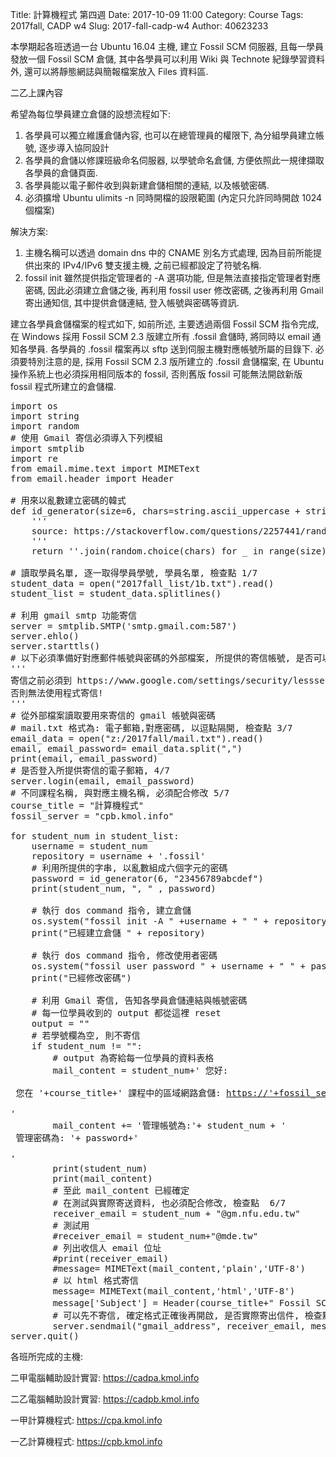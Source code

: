 Title: 計算機程式 第四週
Date: 2017-10-09 11:00
Category: Course
Tags: 2017fall, CADP w4
Slug: 2017-fall-cadp-w4
Author: 40623233

本學期起各班透過一台 Ubuntu 16.04 主機, 建立 Fossil SCM 伺服器, 且每一學員發放一個 Fossil SCM 倉儲, 其中各學員可以利用 Wiki 與 Technote 紀錄學習資料外, 還可以將靜態網誌與簡報檔案放入 Files 資料區.

<!-- PELICAN_END_SUMMARY -->

二乙上課內容

希望為每位學員建立倉儲的設想流程如下:

1. 各學員可以獨立維護倉儲內容, 也可以在總管理員的權限下, 為分組學員建立帳號, 逐步導入協同設計
2. 各學員的倉儲以修課班級命名伺服器, 以學號命名倉儲, 方便依照此一規律擷取各學員的倉儲頁面.
3. 各學員能以電子郵件收到與新建倉儲相關的連結, 以及帳號密碼.
4. 必須擴增 Ubuntu ulimits -n 同時開檔的設限範圍 (內定只允許同時開啟 1024 個檔案)

解決方案:

1. 主機名稱可以透過 domain dns 中的 CNAME 別名方式處理, 因為目前所能提供出來的 IPv4/IPv6 雙支援主機, 之前已經都設定了符號名稱.
2. fossil init 雖然提供指定管理者的 -A 選項功能, 但是無法直接指定管理者對應密碼, 因此必須建立倉儲之後, 再利用 fossil user 修改密碼, 之後再利用 Gmail 寄出通知信, 其中提供倉儲連結, 登入帳號與密碼等資訊.

建立各學員倉儲檔案的程式如下, 如前所述, 主要透過兩個 Fossil SCM 指令完成, 在 Windows 採用 Fossil SCM 2.3 版建立所有 .fossil 倉儲時, 將同時以 email 通知各學員. 各學員的 .fossil 檔案再以 sftp 送到伺服主機對應帳號所屬的目錄下. 必須要特別注意的是, 採用 Fossil SCM 2.3 版所建立的 .fossil 倉儲檔案, 在 Ubuntu 操作系統上也必須採用相同版本的 fossil, 否則舊版 fossil 可能無法開啟新版 fossil 程式所建立的倉儲檔.

<pre class="brush: python">
import os
import string
import random
# 使用 Gmail 寄信必須導入下列模組
import smtplib
import re
from email.mime.text import MIMEText  
from email.header import Header

# 用來以亂數建立密碼的韓式
def id_generator(size=6, chars=string.ascii_uppercase + string.digits):
    '''
    source: https://stackoverflow.com/questions/2257441/random-string-generation-with-upper-case-letters-and-digits-in-python
    '''
    return ''.join(random.choice(chars) for _ in range(size))

# 讀取學員名單, 逐一取得學員學號, 學員名單, 檢查點 1/7
student_data = open("2017fall_list/1b.txt").read()
student_list = student_data.splitlines()

# 利用 gmail smtp 功能寄信
server = smtplib.SMTP('smtp.gmail.com:587')
server.ehlo()
server.starttls()
# 以下必須準備好對應郵件帳號與密碼的外部檔案, 所提供的寄信帳號, 是否可以寄信, 檢查點 2/7
'''
寄信之前必須到 https://www.google.com/settings/security/lesssecureapps 修改權限, 改為較低安全權限
否則無法使用程式寄信!
'''
# 從外部檔案讀取要用來寄信的 gmail 帳號與密碼
# mail.txt 格式為: 電子郵箱,對應密碼, 以逗點隔開, 檢查點 3/7
email_data = open("z:/2017fall/mail.txt").read()
email, email_password= email_data.split(",")
print(email, email_password)
# 是否登入所提供寄信的電子郵箱, 4/7
server.login(email, email_password)
# 不同課程名稱, 與對應主機名稱, 必須配合修改 5/7
course_title = "計算機程式"
fossil_server = "cpb.kmol.info"

for student_num in student_list:
    username = student_num
    repository = username + '.fossil'
    # 利用所提供的字串, 以亂數組成六個字元的密碼
    password = id_generator(6, "23456789abcdef")
    print(student_num, ", " , password)

    # 執行 dos command 指令, 建立倉儲
    os.system("fossil init -A " +username + " " + repository)
    print("已經建立倉儲 " + repository)

    # 執行 dos command 指令, 修改使用者密碼
    os.system("fossil user password " + username + " " + password + " -R " + repository)
    print("已經修改密碼")
    
    # 利用 Gmail 寄信, 告知各學員倉儲連結與帳號密碼
    # 每一位學員收到的 output 都從這裡 reset
    output = ""
    # 若學號欄為空, 則不寄信
    if student_num != "":
        # output 為寄給每一位學員的資料表格
        mail_content = student_num+' 您好: <br /><br /> 您在 '+course_title+' 課程中的區域網路倉儲: <a href="https://'+fossil_server+'/'+student_num+'">https://'+fossil_server+'/'+student_num+'</a><br /><br />'
        mail_content += '管理帳號為:'+ student_num + '<br /> 管理密碼為: '+ password+'<br /><br />'
        print(student_num)
        print(mail_content)
        # 至此 mail_content 已經確定
        # 在測試與實際寄送資料, 也必須配合修改, 檢查點  6/7
        receiver_email = student_num + "@gm.nfu.edu.tw"
        # 測試用
        #receiver_email = student_num+"@mde.tw"
        # 列出收信人 email 位址
        #print(receiver_email)
        #message= MIMEText(mail_content,'plain','UTF-8')
        # 以 html 格式寄信
        message= MIMEText(mail_content,'html','UTF-8')
        message['Subject'] = Header(course_title+" Fossil SCM 帳號通知", 'UTF-8') 
        # 可以先不寄信, 確定格式正確後再開啟, 是否實際寄出信件, 檢查點 7/7
        server.sendmail("gmail_address", receiver_email, message.as_string())
server.quit()
</pre>

各班所完成的主機:

二甲電腦輔助設計實習: <a href="https://cadpa.kmol.info">https://cadpa.kmol.info</a>

二乙電腦輔助設計實習: <a href="https://cadpb.kmol.info">https://cadpb.kmol.info</a>

一甲計算機程式: <a href="https://cpa.kmol.info">https://cpa.kmol.info</a>

一乙計算機程式: <a href="https://cpb.kmol.info">https://cpb.kmol.info</a>